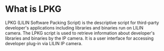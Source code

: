 # What is LPKG
LPKG (LILIN Software Packing Script) is the descriptive script for third-party developer's applications including libraries and binaries run on LILIN camera.  The LPKG script is used to retrieve information about developer's libraries and binaries by the IP camera.  It is a user interface for accessing developer plug-in via LILIN IP camera.
